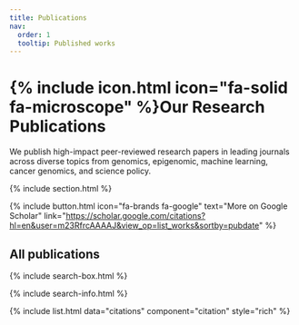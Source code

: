 ```yaml
---
title: Publications
nav:
  order: 1
  tooltip: Published works
---
```


# {% include icon.html icon="fa-solid fa-microscope" %}Our Research Publications

We publish high-impact peer-reviewed research papers in leading journals across diverse topics from genomics, epigenomic, machine learning, cancer genomics, and science policy.

{% include section.html %}

{%
  include button.html
  icon="fa-brands fa-google"
  text="More on Google Scholar"
  link="https://scholar.google.com/citations?hl=en&user=m23RfrcAAAAJ&view_op=list_works&sortby=pubdate"
%}

## All publications

{% include search-box.html %}

{% include search-info.html %}

{% include list.html data="citations" component="citation" style="rich" %}
